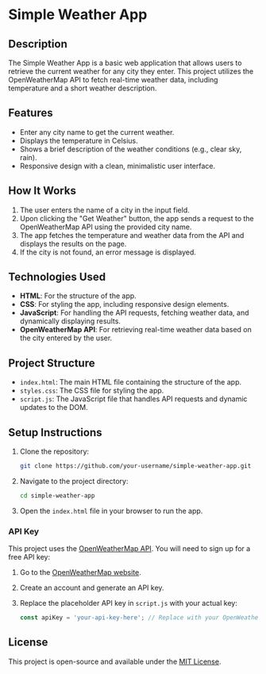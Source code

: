 # Simple Weather App

## Description

The Simple Weather App is a basic web application that allows users to retrieve the current weather for any city they enter. This project utilizes the OpenWeatherMap API to fetch real-time weather data, including temperature and a short weather description.

## Features

- Enter any city name to get the current weather.
- Displays the temperature in Celsius.
- Shows a brief description of the weather conditions (e.g., clear sky, rain).
- Responsive design with a clean, minimalistic user interface.

## How It Works

1. The user enters the name of a city in the input field.
2. Upon clicking the "Get Weather" button, the app sends a request to the OpenWeatherMap API using the provided city name.
3. The app fetches the temperature and weather data from the API and displays the results on the page.
4. If the city is not found, an error message is displayed.

## Technologies Used

- **HTML**: For the structure of the app.
- **CSS**: For styling the app, including responsive design elements.
- **JavaScript**: For handling the API requests, fetching weather data, and dynamically displaying results.
- **OpenWeatherMap API**: For retrieving real-time weather data based on the city entered by the user.

## Project Structure

- `index.html`: The main HTML file containing the structure of the app.
- `styles.css`: The CSS file for styling the app.
- `script.js`: The JavaScript file that handles API requests and dynamic updates to the DOM.

## Setup Instructions

1. Clone the repository:
    ```bash
    git clone https://github.com/your-username/simple-weather-app.git
    ```
2. Navigate to the project directory:
    ```bash
    cd simple-weather-app
    ```
3. Open the `index.html` file in your browser to run the app.

### API Key

This project uses the [OpenWeatherMap API](https://openweathermap.org/api). You will need to sign up for a free API key:

1. Go to the [OpenWeatherMap website](https://openweathermap.org/).
2. Create an account and generate an API key.
3. Replace the placeholder API key in `script.js` with your actual key:

    ```javascript
    const apiKey = 'your-api-key-here'; // Replace with your OpenWeatherMap API key
    ```

## License

This project is open-source and available under the [MIT License](LICENSE).
